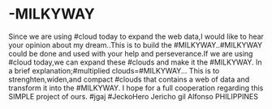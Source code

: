 # -MILKYWAY
   Since we are using #cloud today to expand the web data,I would like to hear your opinion about my dream..This is to build the #MILKYWAY..#MILKYWAY could be done and used with your help and perseverance.If we are using #cloud today,we can expand these #clouds and make it the #MILKYWAY.        In a brief explanation;#multiplied clouds=#MILKYWAY...        This is to strenghten,widen,and compact #clouds that contains a web of data and transform it into the #MILKYWAY.        I hope for a full cooperation regarding this SIMPLE project of ours.                                                                                                             #jgaj #JeckoHero     Jericho gil Alfonso                                                                                                                                          PHILIPPINES 
